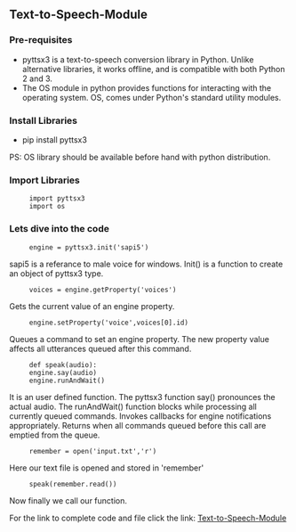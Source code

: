 ## Text-to-Speech-Module

### Pre-requisites

- pyttsx3 is a text-to-speech conversion library in Python.
  Unlike alternative libraries, it works offline, and is compatible
  with both Python 2 and 3.
- The OS module in python provides functions for interacting
  with the operating system. OS, comes under Python's standard utility modules.
  
### Install Libraries

- pip install pyttsx3 

PS: OS library should be available before hand with python distribution.

### Import Libraries

         import pyttsx3
         import os

### Lets dive into the code

         engine = pyttsx3.init('sapi5')
sapi5 is a referance to male voice for windows. Init() is a function to create an object 
of pyttsx3 type.

         voices = engine.getProperty('voices')
Gets the current value of an engine property.

         engine.setProperty('voice',voices[0].id)
Queues a command to set an engine property. The new property value affects all utterances
queued after this command.

         def speak(audio):
         engine.say(audio)
         engine.runAndWait()
It is an user defined function. The pyttsx3 function say() pronounces the actual audio.
The runAndWait() function blocks while processing all currently queued commands. 
Invokes callbacks for engine notifications appropriately. 
Returns when all commands queued before this call are emptied from the queue.
  
         remember = open('input.txt','r')
Here our text file is opened and stored in 'remember'

         speak(remember.read())
Now finally we call our function.

For the link to complete code and file click the link:
<a href="https://github.com/Py-geeks/Text-to-Speech-Module">Text-to-Speech-Module</a>
